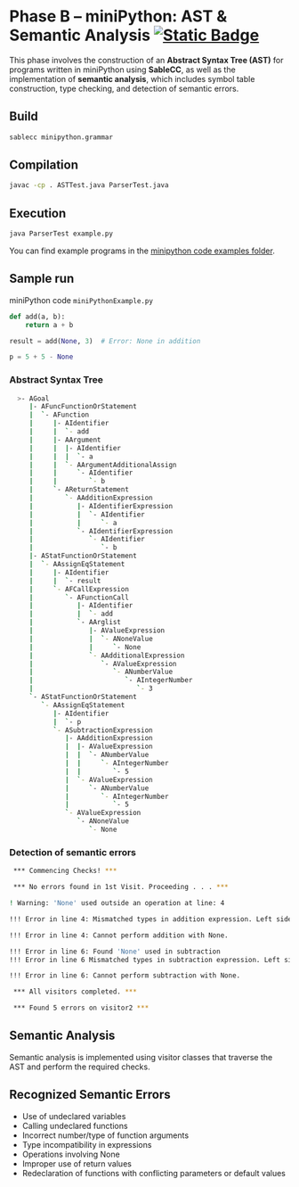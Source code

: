 # Phase B – miniPython: AST & Semantic Analysis [![Static Badge](https://img.shields.io/badge/English-orange)](README.en.md)

This phase involves the construction of an **Abstract Syntax Tree (AST)** for programs written in miniPython using **SableCC**, as well as the implementation of **semantic analysis**, which includes symbol table construction, type checking, and detection of semantic errors.

## Build
```bash
sablecc minipython.grammar
```
## Compilation
```bash
javac -cp . ASTTest.java ParserTest.java
```
## Execution
```bash
java ParserTest example.py
```
You can find example programs in the [minipython code examples folder](https://github.com/Anthippi/MiniPythonCompiler/tree/main/Phase%20B/examples).

## Sample run
miniPython code `miniPythonExample.py`
```python
def add(a, b):
    return a + b

result = add(None, 3)  # Error: None in addition

p = 5 + 5 - None
```

### Abstract Syntax Tree
```sh
  >- AGoal
     |- AFuncFunctionOrStatement
     |  `- AFunction
     |     |- AIdentifier
     |     |  `- add
     |     |- AArgument
     |     |  |- AIdentifier
     |     |  |  `- a
     |     |  `- AArgumentAdditionalAssign
     |     |     `- AIdentifier
     |     |        `- b
     |     `- AReturnStatement
     |        `- AAdditionExpression
     |           |- AIdentifierExpression
     |           |  `- AIdentifier
     |           |     `- a
     |           `- AIdentifierExpression
     |              `- AIdentifier
     |                 `- b
     |- AStatFunctionOrStatement
     |  `- AAssignEqStatement
     |     |- AIdentifier
     |     |  `- result
     |     `- AFCallExpression
     |        `- AFunctionCall
     |           |- AIdentifier
     |           |  `- add
     |           `- AArglist
     |              |- AValueExpression
     |              |  `- ANoneValue
     |              |     `- None
     |              `- AAdditionalExpression
     |                 `- AValueExpression
     |                    `- ANumberValue
     |                       `- AIntegerNumber
     |                          `- 3
     `- AStatFunctionOrStatement
        `- AAssignEqStatement
           |- AIdentifier
           |  `- p
           `- ASubtractionExpression
              |- AAdditionExpression
              |  |- AValueExpression
              |  |  `- ANumberValue
              |  |     `- AIntegerNumber
              |  |        `- 5
              |  `- AValueExpression
              |     `- ANumberValue
              |        `- AIntegerNumber
              |           `- 5
              `- AValueExpression
                 `- ANoneValue
                    `- None
```
### Detection of semantic errors
```sh
 *** Commencing Checks! ***

 *** No errors found in 1st Visit. Proceeding . . . ***

! Warning: 'None' used outside an operation at line: 4

!!! Error in line 4: Mismatched types in addition expression. Left side is None and right side is Number

!!! Error in line 4: Cannot perform addition with None.

!!! Error in line 6: Found 'None' used in subtraction
!!! Error in line 6 Mismatched types in subtraction expression. Left side is Number and right side is None

!!! Error in line 6: Cannot perform subtraction with None.

 *** All visitors completed. ***

 *** Found 5 errors on visitor2 ***
```

## Semantic Analysis
Semantic analysis is implemented using visitor classes that traverse the AST and perform the required checks.

## Recognized Semantic Errors
- Use of undeclared variables
- Calling undeclared functions
- Incorrect number/type of function arguments
- Type incompatibility in expressions
- Operations involving None
- Improper use of return values
- Redeclaration of functions with conflicting parameters or default values
